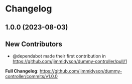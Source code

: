 # Changelog

## 1.0.0 (2023-08-03)

<!-- Release notes generated using configuration in .github/release.yaml at main -->


## New Contributors
* @dependabot made their first contribution in https://github.com/jimmidyson/dummy-controller/pull/1

**Full Changelog**: https://github.com/jimmidyson/dummy-controller/commits/v1.0.0
